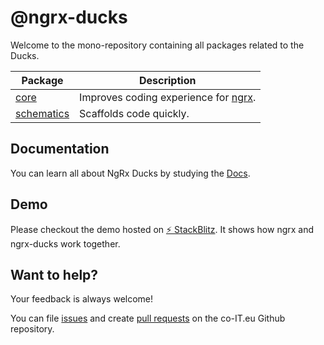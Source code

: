 # @ngrx-ducks

Welcome to the mono-repository containing all packages related to the Ducks.

| Package      | Description                            |
| ------------ | -------------------------------------- |
| [core]       | Improves coding experience for [ngrx]. |
| [schematics] | Scaffolds code quickly.                |

[core]: ./libs/core
[schematics]: ./libs/schematics
[ngrx]: https://ngrx.io/

## Documentation

You can learn all about NgRx Ducks by studying the [Docs](https://co-it.gitbook.io/ngrx-ducks/).

## Demo

Please checkout the demo hosted on <a href="https://stackblitz.com/edit/ngrx-ducks-12?embed=1&file=src/app/counter/store/counter/counter.facade.ts" target="_blank">⚡️ StackBlitz</a>.
It shows how ngrx and ngrx-ducks work together.

## Want to help?

Your feedback is always welcome!

You can file [issues](https://github.com/co-it/ngrx-ducks/issues) and create [pull requests](https://github.com/co-it/ngrx-ducks/pulls) on the co-IT.eu Github repository.

